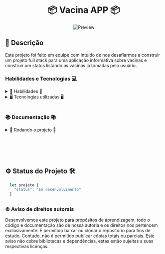 <h1 align="center"> 📦 Vacina APP 📦 </h1>

<div align="center">

![Preview]()

</div>

## 📓 Descrição

Este projeto foi feito em equipe com intuído de nos desafiarmos a construir um projeto full stack para uma aplicação informativa sobre vacinas e construir um statos listando as vacinas ja tomadas pelo usuário.

### Habilidades e Tecnologias 💻

<details>
  <summary> 🦾 Habilidades 🦾</summary>
  <br />

- Desenvolvimento de aplicações Node.js
- Modelagem de banco MySQL
- Utilização de ORM Sequelize
- Utilização de bibliotecas de terceiros
- Trabalho em equipe
- Metodologias ágeis
- Utilização de ferramentas de comunicação e organização
- Criatividade
- Resolução de problemas
- Comunicação
- Organização
- Planejamento
- Autonomia

  <br />
</details>

<details>
  <summary> 🖥️ Tecnologias utilizadas 🖥️</summary>
  <br />

- Node.js
- MySQL
- Sequelize
- Trello
- Discord
- Git
- GitHub
- JWT
- Bcrypt
- Docker

    <br />
  </details>

    <br />

### 📚 Documentação 📚

  <details>
    <summary> 🚀 Rodando o projeto 🚀</summary>
    <br />

- Clone o repositório com o comando `git clone git@github.com:Erik-EFL/app_vacina.git`
- Entre na pasta do projeto com o comando `cd app_vacina`

- Para rodar o projeto, você precisará ter instalado em sua máquina o [Node.js](https://nodejs.org/en/), o [Docker](https://www.docker.com/) e caso não queira usar o docker(Recomendo que use) instale o [MySQL](https://www.mysql.com/) e caso não tenha, siga os passos de instalação de cada um deles.

- Para começar vamos executar o comando `npm run docker` para iniciar o container do MySQL.
- Agora vamos executar o comando `npm run migration` para instalar as dependências e popular com as tabelas o banco de dados.

- Agora vamos executar o comando `npm start` para executar o projeto.

  <br />
  </details>
<br />

##

<br />
<br />

## ⚙️ Status do Projeto 🛠️

```js
  let projeto {
    "status": "Em desenvolvimento"
  }
```

##

### ©️ Aviso de direitos autorais

Desenvolvemos este projeto para propósitos de aprendizagem, todo o código e documentação são de nossa autoria e os direitos nos pertencem exclusivamente. É permitido baixar ou clonar o repositório para fins de estudo. Contudo, não é permitido publicar cópias totais ou parciais. Este aviso não cobre bibliotecas e dependências, estas estão sujeitas a suas respectivas licenças.
